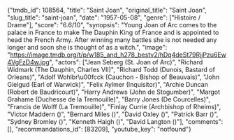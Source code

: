 {"tmdb_id": 108564, "title": "Saint Joan", "original_title": "Saint Joan", "slug_title": "saint-joan", "date": "1957-05-08", "genre": ["Histoire / Drame"], "score": "6.6/10", "synopsis": "Young Joan of Arc comes to the palace in France to make The Dauphin King of France and is appointed to head the French Army. After winning many battles she is not needed any longer and soon she is thought of as a witch.", "image": "https://image.tmdb.org/t/p/w185_and_h278_bestv2/hDq4deSt79RjjPzu6Ew4VgFzD4w.jpg", "actors": ["Jean Seberg (St. Joan of Arc)", "Richard Widmark (The Dauphin, Charles VII)", "Richard Todd (Dunois, Bastard of Orleans)", "Adolf Wohlbr\u00fcck (Cauchon - Bishop of Beauvais)", "John Gielgud (Earl of Warwick)", "Felix Aylmer (Inquisitor)", "Archie Duncan (Robert de Baudricourt)", "Harry Andrews (John de Stogumber)", "Margot Grahame (Duchesse de la Tremouille)", "Barry Jones (De Courcelles)", "Francis de Wolff (La Tremouille)", "Finlay Currie (Archbishop of Rheims)", "Victor Maddern ()", "Bernard Miles ()", "David Oxley ()", "Patrick Barr ()", "Sydney Bromley ()", "Kenneth Haigh ()", "David Langton ()"], "comments": [], "recommandations_id": [83209], "youtube_key": "notfound"}